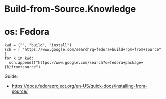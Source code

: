 # Build-from-Source.Knowledge
# os: Fedora
```
kwd = ("", "build", "install")
sch = [ "https://www.google.com/search?q=fedora+build+rpm+from+source" ]
for k in kwd:
  sch.append(f"https://www.google.com/search?q=fedora+package+{k}from+source")
```

Guide:
- https://docs.fedoraproject.org/en-US/quick-docs/installing-from-source/
